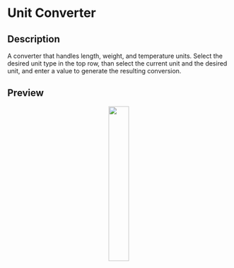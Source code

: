 # Unit Converter

## Description
A converter that handles length, weight, and temperature units.
Select the desired unit type in the top row, than select the current unit and the desired unit, and enter a value to generate the resulting conversion.

## Preview
<p align="center">
<img src="./screenshots/screen.gif" width="30%">
</p>